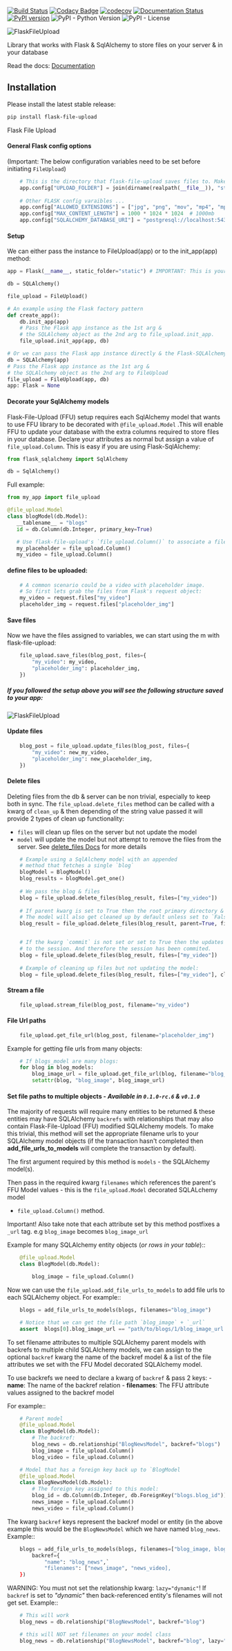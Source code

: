 
[![Build Status](https://travis-ci.org/joegasewicz/flask-file-upload.svg?branch=master)](https://travis-ci.org/joegasewicz/flask-file-upload)
[![Codacy Badge](https://api.codacy.com/project/badge/Grade/72eba439b16e43a295f956fe49e1b52f)](https://www.codacy.com/manual/joegasewicz/flask-file-upload?utm_source=github.com&amp;utm_medium=referral&amp;utm_content=joegasewicz/flask-file-upload&amp;utm_campaign=Badge_Grade)
[![codecov](https://codecov.io/gh/joegasewicz/flask-file-upload/branch/master/graph/badge.svg)](https://codecov.io/gh/joegasewicz/flask-file-upload)
[![Documentation Status](https://readthedocs.org/projects/flask-file-upload/badge/?version=latest)](https://flask-file-upload.readthedocs.io/en/latest/?badge=latest)
[![PyPI version](https://badge.fury.io/py/flask-file-upload.svg)](https://badge.fury.io/py/flask-file-upload)
![PyPI - Python Version](https://img.shields.io/pypi/pyversions/flask-file-upload)
![PyPI - License](https://img.shields.io/pypi/l/flask-file-upload?color=yellow)

![FlaskFileUpload](assets/logo.png?raw=true "Title")

Library that works with Flask & SqlAlchemy to store
files on your server & in your database

Read the docs: [Documentation](https://flask-file-upload.readthedocs.io/en/latest/)

## Installation
Please install the latest stable release:
```bash
pip install flask-file-upload
```



Flask File Upload


#### General Flask config options
(Important: The below configuration variables need to be set  before initiating `FileUpload`)
````python
    # This is the directory that flask-file-upload saves files to. Make sure the UPLOAD_FOLDER is the same as Flasks's static_folder or a child. For example:
    app.config["UPLOAD_FOLDER"] = join(dirname(realpath(__file__)), "static/uploads")
    
    # Other FLASK config varaibles ...
    app.config["ALLOWED_EXTENSIONS"] = ["jpg", "png", "mov", "mp4", "mpg"]
    app.config["MAX_CONTENT_LENGTH"] = 1000 * 1024 * 1024  # 1000mb
    app.config["SQLALCHEMY_DATABASE_URI"] = "postgresql://localhost:5432/blog_db"
````


#### Setup
We can either pass the instance to FileUpload(app) or to the init_app(app) method:
````python
app = Flask(__name__, static_folder="static") # IMPORTANT: This is your root directory for serving ALL static content!

db = SQLAlchemy()

file_upload = FileUpload()

# An example using the Flask factory pattern
def create_app():
    db.init_app(app) 
    # Pass the Flask app instance as the 1st arg &
    # the SQLAlchemy object as the 2nd arg to file_upload.init_app.
    file_upload.init_app(app, db)

# Or we can pass the Flask app instance directly & the Flask-SQLAlchemy instance:
db = SQLAlchemy(app)
# Pass the Flask app instance as the 1st arg &
# the SQLAlchemy object as the 2nd arg to FileUpload
file_upload = FileUpload(app, db)
app: Flask = None
````


#### Decorate your SqlAlchemy models
Flask-File-Upload (FFU) setup requires each SqlAlchemy model that wants to use FFU
library to be decorated with `@file_upload.Model` .This will enable FFU to update your
database with the extra columns required to store files in your database.
Declare your attributes as normal but assign a value of `file_upload.Column`.
This is easy if you are using Flask-SqlAlchemy:
```python
from flask_sqlalchemy import SqlAlchemy

db = SqlAlchemy()
```
Full example:
 ````python
from my_app import file_upload

@file_upload.Model
class blogModel(db.Model):
    __tablename__ = "blogs"
    id = db.Column(db.Integer, primary_key=True)

    # Use flask-file-upload's `file_upload.Column()` to associate a file with a SQLAlchemy Model:
    my_placeholder = file_upload.Column()
    my_video = file_upload.Column()
````

#### define files to be uploaded:
````python
    # A common scenario could be a video with placeholder image.
    # So first lets grab the files from Flask's request object:
    my_video = request.files["my_video"]
    placeholder_img = request.files["placeholder_img"]
````


#### Save files
Now we have the files assigned to variables, we can start using the m with flask-file-upload:

````python
    file_upload.save_files(blog_post, files={
        "my_video": my_video,
        "placeholder_img": placeholder_img,
    })
````
##### If you followed the setup above you will see the following structure saved to your app:
![FlaskFileUpload](assets/dir1.png?raw=true "Directory example")

#### Update files
````python
    blog_post = file_upload.update_files(blog_post, files={
        "my_video": new_my_video,
        "placeholder_img": new_placeholder_img,
    })
````


#### Delete files

Deleting files from the db & server can be non trivial, especially to keep
both in sync. The `file_upload.delete_files` method can be called with a
kwarg of `clean_up` & then depending of the string value passed it will
provide 2 types of clean up functionality:
- `files` will clean up files on the server but not update the model
- `model` will update the model but not attempt to remove the files
   from the server.
See [delete_files Docs](https://flask-file-upload.readthedocs.io/en/latest/file_upload.html#flask_file_upload.file_upload.FileUpload.delete_files)
for more details
````python
    # Example using a SqlAlchemy model with an appended
    # method that fetches a single `blog`
    blogModel = BlogModel()
    blog_results = blogModel.get_one()
    
    # We pass the blog & files
    blog = file_upload.delete_files(blog_result, files=["my_video"])
    
    # If parent kwarg is set to True then the root primary directory & all its contents will be removed.
    # The model will also get cleaned up by default unless set to `False`.
    blog_result = file_upload.delete_files(blog_result, parent=True, files=["my_video"])


    # If the kwarg `commit` is not set or set to True then the updates are persisted.
    # to the session. And therefore the session has been commited.
    blog = file_upload.delete_files(blog_result, files=["my_video"])
    
    # Example of cleaning up files but not updating the model:
    blog = file_upload.delete_files(blog_result, files=["my_video"], clean_up="files")
````


#### Stream a file
````python
    file_upload.stream_file(blog_post, filename="my_video")
````


#### File Url paths
````python
    file_upload.get_file_url(blog_post, filename="placeholder_img")
````

Example for getting file urls from many objects:
```python
    # If blogs_model are many blogs:
    for blog in blog_models:
        blog_image_url = file_upload.get_file_url(blog, filename="blog_image")
        setattr(blog, "blog_image", blog_image_url)
```

#### Set file paths to multiple objects - *Available in `0.1.0-rc.6` & `v0.1.0`*
The majority of requests will require many entities to be returned
& these entities may have SQLAlchemy `backrefs` with
relationships that may also contain Flask-File-Upload (FFU) modified SQLAlchemy
models. To make this trivial, this method will set the appropriate
filename urls to your SQLAlchemy model objects (if the transaction
hasn't completed then **add_file_urls_to_models** will complete the
transaction by default).

The first argument required by this method is `models` - the SQLAlchemy model(s).

Then pass in the required kwarg `filenames` which references the parent's
FFU Model values - this is the `file_upload.Model` decorated SQLALchemy model
- `file_upload.Column()` method.

Important! Also take note that each attribute set by this method postfixes
a `_url` tag. e.g `blog_image` becomes `blog_image_url`

Example for many SQLAlchemy entity objects (*or rows in your table*)::
```python
    @file_upload.Model
    class BlogModel(db.Model):

        blog_image = file_upload.Column()
```

Now we can use the `file_upload.add_file_urls_to_models` to add file urls to
each SQLAlchemy object. For example::
```python
    blogs = add_file_urls_to_models(blogs, filenames="blog_image")

    # Notice that we can get the file path `blog_image` + `_url`
    assert  blogs[0].blog_image_url == "path/to/blogs/1/blog_image_url.png"
```

To set filename attributes to multiple SQLAlchemy parent models with backrefs
to multiple child SQLAlchemy models, we can assign to the optional `backref`
kwarg the name of the backref model & a list of the file attributes we set
with the FFU Model decorated SQLAlchemy model.

To use backrefs we need to declare a kwarg of `backref` & pass 2 keys:
    - **name**: The name of the backref relation
    - **filenames**: The FFU attribute values assigned to the backref model

For example::
```python
    # Parent model
    @file_upload.Model
    class BlogModel(db.Model):
        # The backref:
        blog_news = db.relationship("BlogNewsModel", backref="blogs")
        blog_image = file_upload.Column()
        blog_video = file_upload.Column()

    # Model that has a foreign key back up to `BlogModel
    @file_upload.Model
    class BlogNewsModel(db.Model):
        # The foreign key assigned to this model:
        blog_id = db.Column(db.Integer, db.ForeignKey("blogs.blog_id"))
        news_image = file_upload.Column()
        news_video = file_upload.Column()
```

The kwarg `backref` keys represent the backref model or entity (in the above example
this would be the `BlogNewsModel` which we have named `blog_news`. Example::
```python
    blogs = add_file_urls_to_models(blogs, filenames=["blog_image, blog_video"],
        backref={
            "name": "blog_news",`
            "filenames": ["news_image", "news_video],
    })
```

WARNING: You must not set the relationship kwarg: `lazy="dynamic"`!
If `backref` is set to *"dynamic"* then back-referenced entity's
filenames will not get set. Example::
```python
    # This will work
    blog_news = db.relationship("BlogNewsModel", backref="blog")

    # this will NOT set filenames on your model class
    blog_news = db.relationship("BlogNewsModel", backref="blog", lazy="dynamic")

```

